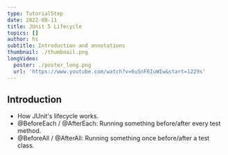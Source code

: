 ```yaml
---
type: TutorialStep
date: 2022-08-11
title: JUnit 5 Lifecycle
topics: []
author: hs
subtitle: Introduction and annotations
thumbnail: ./thumbnail.png
longVideo:
  poster: ./poster_long.png
  url: 'https://www.youtube.com/watch?v=6uSnF6IuWIw&start=1229s'
---
```


## Introduction

* How JUnit's lifecycle works.
* @BeforeEach / @AfterEach: Running something before/after every test method.
* @BeforeAll / @AfterAll: Running something once before/after a test class.
